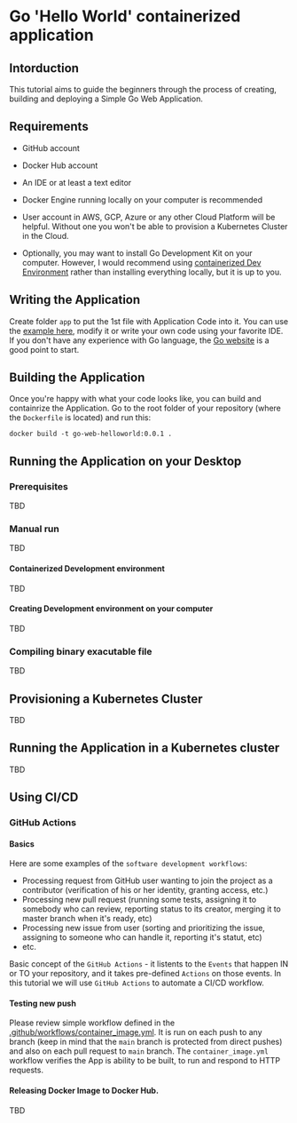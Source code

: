 # Go 'Hello World' containerized application

## Intorduction
This tutorial aims to guide the beginners through the process of creating, building and deploying a Simple Go Web Application.

## Requirements
* GitHub account
* Docker Hub account
* An IDE or at least a text editor
* Docker Engine running locally on your computer is recommended
* User account in AWS, GCP, Azure or any other Cloud Platform will be helpful. Without one you won't be able to provision a Kubernetes Cluster in the Cloud.

* Optionally, you may want to install Go Development Kit on your computer. However, I would recommend using [containerized Dev Environment](#containerized-development-environment) rather than installing everything locally, but it is up to you.

## Writing the Application
Create folder `app` to put the 1st file with Application Code into it. You can use the [example here](app/server.go), modify it or write your own code using your favorite IDE. If you don't have any experience with Go language, the [Go website](https://go.dev/) is a good point to start.

## Building the Application
Once you're happy with what your code looks like, you can build and containrize the Application. Go to the root folder of your repository (where the `Dockerfile` is located) and run this:
```
docker build -t go-web-helloworld:0.0.1 .
```

## Running the Application on your Desktop
### Prerequisites
TBD

### Manual run
TBD

#### Containerized Development environment
TBD

#### Creating Development environment on your computer
TBD

### Compiling binary exacutable file
TBD

## Provisioning a Kubernetes Cluster
TBD

## Running the Application in a Kubernetes cluster
TBD

## Using CI/CD
### GitHub Actions
#### Basics
Here are some examples of the `software development workflows`:
* Processing request from GitHub user wanting to join the project as a contributor (verification of his or her identity, granting access, etc.)
* Processing new pull request (running some tests, assigning it to somebody who can review, reporting status to its creator, merging it to master branch when it's ready, etc)
* Processing new issue from user (sorting and prioritizing the issue, assigning to someone who can handle it, reporting it's statut, etc)
* etc.

Basic concept of the `GitHub Actions` - it listents to the `Events` that happen IN or TO your repository, and it takes pre-defined `Actions` on those events.
In this tutorial we will use `GitHub Actions` to automate a CI/CD workflow.

#### Testing new push
Please review simple workflow defined in the [.github/workflows/container_image.yml](.github/workflows/container_image.yml). It is run on each push to any branch (keep in mind that the `main` branch is protected from direct pushes) and also on each pull request to `main` branch. The `container_image.yml` workflow verifies the App is ability to be built, to run and respond to HTTP requests.

#### Releasing Docker Image to Docker Hub.
TBD